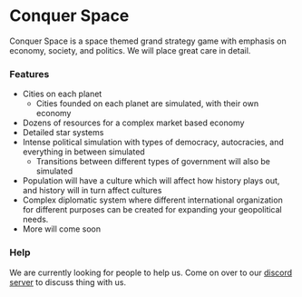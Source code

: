 # Conquer Space

Conquer Space is a space themed grand strategy game with emphasis on economy, society, and politics.
We will place great care in detail.

### Features
 - Cities on each planet
    - Cities founded on each planet are simulated, with their own economy
 - Dozens of resources for a complex market based economy
 - Detailed star systems
 - Intense political simulation with types of democracy, autocracies, and everything in between simulated
   - Transitions between different types of government will also be simulated
 - Population will have a culture which will affect how history plays out, and history will in turn affect cultures
 - Complex diplomatic system where different international organization for different purposes can be created for expanding your geopolitical needs.
 - More will come soon

### Help
We are currently looking for people to help us. Come on over to our [discord server](https://discord.gg/h5r77Sa) to discuss thing with us.
